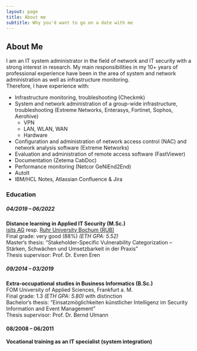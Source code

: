 ```yaml
---
layout: page
title: About me
subtitle: Why you'd want to go on a date with me
---
```


## About Me
I am an IT system administrator in the field of network and IT security with a strong interest in research. My main responsibilities in my 10+ years of professional experience have been in the area of system and network administration as well as infrastructure monitoring.  
Therefore, I have experience with:
- Infrastructure monitoring, troubleshooting (Checkmk)
- System and network administration of a group-wide infrastructure, troubleshooting (Extreme Networks, Enterasys, Fortinet, Sophos, Aerohive)
  - VPN
  - LAN, WLAN, WAN
  - Hardware
- Configuration and administration of network access control (NAC) and network analysis software (Extreme Networks)
- Evaluation and administration of remote access software (FastViewer)
- Documentation (Zetema CabDoc)
- Performance monitoring (Netcor GeNiEnd2End)
- AutoIt
- IBM/HCL Notes, Atlassian Confluence & Jira
  
### Education  
##### 04/2019 – 06/2022
**Distance learning in Applied IT Security (M.Sc.)**  
[isits AG](https://studyitsecurity.is-its.org/) resp. [Ruhr University Bochum (RUB)](https://studienangebot.rub.de/en/applied-it-security/master-1-subject)  
Final grade: very good (88%) _(ETH GPA: 5.52)_  
Master‘s thesis: “Stakeholder-Specific Vulnerability Categorization – Stärken, Schwächen und Umsetzbarkeit in der Praxis”  
Thesis supervisor: Prof. Dr. Evren Eren  

##### 09/2014 – 03/2019
**Extra-occupational studies in Business Informatics (B.Sc.)**  
FOM University of Applied Sciences, Frankfurt a. M.  
Final grade: 1.3 _(ETH GPA: 5.80)_ with distinction  
Bachelor‘s thesis: “Einsatzmöglichkeiten künstlicher Intelligenz im Security Information and Event Management”  
Thesis supervisor: Prof. Dr. Bernd Ulmann  

#### 08/2008 – 06/2011
**Vocational training as an IT specialist (system integration)**